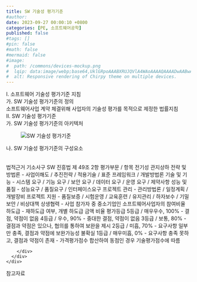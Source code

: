 ```yaml
---
title: SW 기술성 평가기준
#author: 
date: 2023-09-27 00:00:10 +0800
categories: [PE, 소프트웨어공학]
published: false
#tags: []
#pin: false
#math: false
#mermaid: false
#image:
#  path: /commons/devices-mockup.png
#  lqip: data:image/webp;base64,UklGRpoAAABXRUJQVlA4WAoAAAAQAAAADwAABwAAQUxQSDIAAAARL0AmbZurmr57yyIiqE8oiG0bejIYEQTgqiDA9vqnsUSI6H+oAERp2HZ65qP/VIAWAFZQOCBCAAAA8AEAnQEqEAAIAAVAfCWkAALp8sF8rgRgAP7o9FDvMCkMde9PK7euH5M1m6VWoDXf2FkP3BqV0ZYbO6NA/VFIAAAA
#  alt: Responsive rendering of Chirpy theme on multiple devices.
---
```


<div class="post-wrap">
  <div class="para">
    <div class="para-title">
      I. 소프트웨어 기술성 평가기준 지침
    </div>
    <div class="para-cntnt">
      <div class="para">
        <div class="para-title">
          가. SW 기술성 평가기준의 정의
        </div>
        <div class="para-cntnt">
            소프트웨어사업 계약 체결위해 사업자의 기술성 평가를 목적으로 제정한 법률지침
        </div>
      </div>
    </div>
  </div>
  
  <div class="para">
    <div class="para-title">
      II. SW 기술성 평가기준
    </div>
    <div class="para-cntnt">
      <div class="para">
        <div class="para-title">
          가. SW 기술성 평가기준의 아키텍처
        </div>
        <div class="para-cntnt">
          <figure class="post-figure">
            <img src="/assets/img/posts/SW-기술성-평가기준.png" alt="SW 기술성 평가기준">
<!--            <figcaption>Source: Unveiling the Metaverse: Exploring Emerging Trends, Multifaceted Perspectives, and Future Challenges</figcaption>-->
          </figure>
        </div>
      </div>
      <div class="para">
        <div class="para-title">
          나. SW 기술성 평가기준의 구성요소
        </div>
        <div class="para-cntnt">
          <table class="post-table">
          </table>
          법적근거 기소사구
  SW 진흥법 제 49조 2항
평가부문 / 항목 전기성 관지상하
  전략 및 방법론 - 사업이해도 / 추진전략 /  적용기술 / 표준 프레임워크 /  개발방법론
  기술 및 기능 - 시스템 요구 / 기능 요구 / 보안 요구 / 데이터 요구 / 운영 요구 / 제약사항
  성능 및 품질 - 성능요구 / 품질요구 / 인터페이스요구
  프로젝트 관리 - 관리방법론 / 일정계획 / 개발장비
  프로젝트 지원 - 품질보증 / 시험운영 / 교육훈련 / 유지관리 / 하자보수 / 기밀보안 / 비상대책
  상생협력 - 사업 참가자 중 중소기업인 소프트웨어사업자의 참여비율
  하도급 - 재하도급 여부, 개별 하도급 금액 비율
평가등급
  5등급 / 매우우수, 100% - 결점, 약점이 없음
  4등급 / 우수, 90% - 중대한 결점, 약점이 없음
  3등급 / 보통, 80% - 결점과 약점은 있으나, 협의를 통하여 보완을 제시 
  2등급 / 미흡, 70% - 요구사항 일부만 충족, 결점과 약점에 보완가능성 불확실
  1등급 / 매우미흡, 0% - 요구사항 충족 못하고, 결점과 약점이 존재
- 가격평가점수 합산하여 동점인 경우 기술평가점수에 따름

        </div>
      </div>
    </div>
  </div>

  <div class="refr-wrap">
    <div class="refr-title">
        참고자료
    </div>
    <ol class="refr-list">
    <!--    <li>(나현식, 최대선) <a target="_blank" href="https://scienceon.kisti.re.kr/commons/util/originalView.do?cn=JAKO202225948430499&oCn=JAKO202225948430499&dbt=JAKO&journal=NJOU00291864">메타버스 보안 위협 요소 및 대응 방안 검토</a></li>-->
    <!--    <li>(M. Uddin, S. Manickam, H. Ullah, M. Obaidat and A. Dandoush) <a target="_blank" href="https://ieeexplore.ieee.org/abstract/document/10138386">Unveiling the Metaverse: Exploring Emerging Trends, Multifaceted Perspectives, and Future Challenges</a></li>-->
    </ol>
  </div>
</div>
